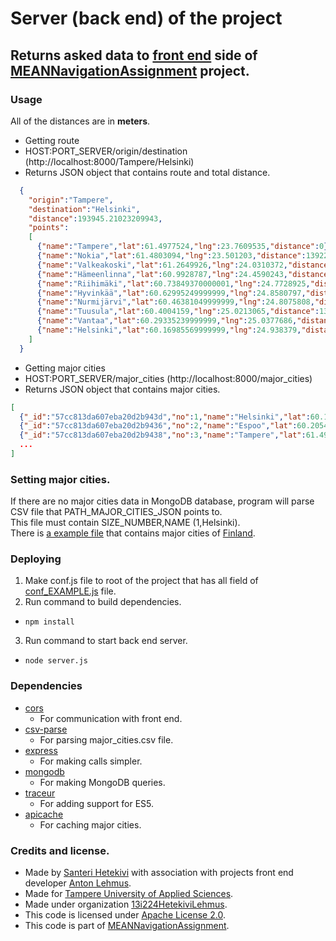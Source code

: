 # Server (back end) of the project

## Returns asked data to [front end](https://github.com/13i224HetekiviLehmus/MEANNavigationAssignment/tree/master/front_end) side of [MEANNavigationAssignment](https://github.com/13i224HetekiviLehmus/MEANNavigationAssignment) project.

### Usage

All of the distances are in **meters**.  

 * Getting route
  * HOST:PORT_SERVER/origin/destination (http://localhost:8000/Tampere/Helsinki)
  * Returns JSON object that contains route and total distance.
```json
  {
    "origin":"Tampere",
    "destination":"Helsinki",
    "distance":193945.21023209943,
    "points":
    [
      {"name":"Tampere","lat":61.4977524,"lng":23.7609535,"distance":0},
      {"name":"Nokia","lat":61.4803094,"lng":23.501203,"distance":13922.362625343052},
      {"name":"Valkeakoski","lat":61.2649926,"lng":24.0310372,"distance":37012.9841272983},
      {"name":"Hämeenlinna","lat":60.9928787,"lng":24.4590243,"distance":37993.68315679782},
      {"name":"Riihimäki","lat":60.73849370000001,"lng":24.7728925,"distance":32997.36308414512},
      {"name":"Hyvinkää","lat":60.62995249999999,"lng":24.8580797,"distance":12929.66797265928},
      {"name":"Nurmijärvi","lat":60.46381049999999,"lng":24.8075808,"distance":18679.33520672118},
      {"name":"Tuusula","lat":60.4004159,"lng":25.0213065,"distance":13682.619415619369},
      {"name":"Vantaa","lat":60.29335239999999,"lng":25.0377686,"distance":11939.315249487847},
      {"name":"Helsinki","lat":60.16985569999999,"lng":24.938379,"distance":14787.87939402742}
    ]
  }
```

* Getting major cities
 * HOST:PORT_SERVER/major_cities (http://localhost:8000/major_cities)
 * Returns JSON object that contains major cities.
```json
[
  {"_id":"57cc813da607eba20d2b943d","no":1,"name":"Helsinki","lat":60.16985569999999,"lng":24.938379},
  {"_id":"57cc813da607eba20d2b9436","no":2,"name":"Espoo","lat":60.2054911,"lng":24.6559001},
  {"_id":"57cc813da607eba20d2b9438","no":3,"name":"Tampere","lat":61.4977524,"lng":23.7609535},
  ...
]
```

### Setting major cities.

If there are no major cities data in MongoDB database, program will parse CSV file that PATH_MAJOR_CITIES_JSON points to.  
This file must contain SIZE_NUMBER,NAME (1,Helsinki).  
There is [a example file](https://raw.githubusercontent.com/13i224HetekiviLehmus/MEANNavigationAssignment/master/database/major_cities.csv) that contains major cities of [Finland](https://en.wikipedia.org/wiki/Finland).

### Deploying

1. Make conf.js file to root of the project that has all field of [conf_EXAMPLE.js](https://raw.githubusercontent.com/13i224HetekiviLehmus/MEANNavigationAssignment/master/conf_EXAMPLE.js) file.
2. Run command to build dependencies.
  * ``` npm install ```
3. Run command to start back end server.
  * ``` node server.js ```

### Dependencies

* [cors](https://github.com/expressjs/cors)
  * For communication with front end.
* [csv-parse](https://github.com/wdavidw/node-csv-parse)
  * For parsing major_cities.csv file.
* [express](https://github.com/expressjs/express)
  * For making calls simpler.
* [mongodb](https://github.com/mongodb/node-mongodb-native)
  * For making MongoDB queries.
* [traceur](https://github.com/google/traceur-compiler)
  * For adding support for ES5.
* [apicache](https://github.com/kwhitley/apicache)
  * For caching major cities.

### Credits and license.

* Made by [Santeri Hetekivi](https://github.com/SanteriHetekivi) with association with projects front end developer [Anton Lehmus](https://github.com/AntonLehmus).
* Made for [Tampere University of Applied Sciences](http://www.tamk.fi/web/tamken).
* Made under organization [13i224HetekiviLehmus](https://github.com/13i224HetekiviLehmus).
* This code is licensed under [Apache License 2.0](https://raw.githubusercontent.com/13i224HetekiviLehmus/MEANNavigationAssignment/server_documentation/server/LICENSE).
* This code is part of [MEANNavigationAssignment](https://github.com/13i224HetekiviLehmus/MEANNavigationAssignment).
